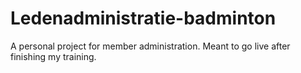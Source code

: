 # Ledenadministratie-badminton
A personal project for member administration. Meant to go live after finishing my training.
